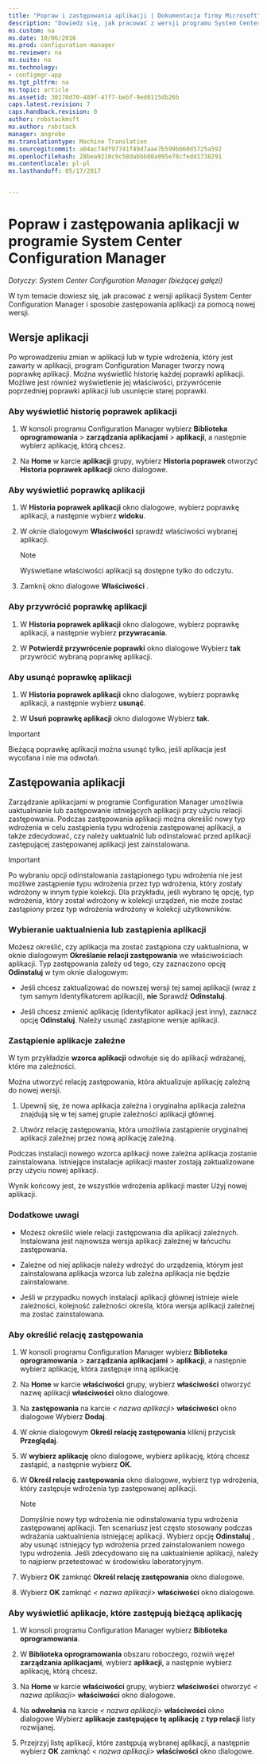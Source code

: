 ```yaml
---
title: "Popraw i zastępowania aplikacji | Dokumentacja firmy Microsoft"
description: "Dowiedz się, jak pracować z wersji programu System Center Configuration Manager aplikacji i zastępowania aplikacji."
ms.custom: na
ms.date: 10/06/2016
ms.prod: configuration-manager
ms.reviewer: na
ms.suite: na
ms.technology:
- configmgr-app
ms.tgt_pltfrm: na
ms.topic: article
ms.assetid: 30170d70-489f-47f7-bebf-9ed0115db26b
caps.latest.revision: 7
caps.handback.revision: 0
author: robstackmsft
ms.author: robstack
manager: angrobe
ms.translationtype: Machine Translation
ms.sourcegitcommit: a04ac74df97741f49d7aae7b599bb60d5725a592
ms.openlocfilehash: 28bea9210c9c58dabbb00a995e78cfedd1738291
ms.contentlocale: pl-pl
ms.lasthandoff: 05/17/2017


---
```

# <a name="revise-and-supersede-applications-in-system-center-configuration-manager"></a>Popraw i zastępowania aplikacji w programie System Center Configuration Manager

*Dotyczy: System Center Configuration Manager (bieżącej gałęzi)*

W tym temacie dowiesz się, jak pracować z wersji aplikacji System Center Configuration Manager i sposobie zastępowania aplikacji za pomocą nowej wersji.  

##  <a name="application-revisions"></a>Wersje aplikacji  
 Po wprowadzeniu zmian w aplikacji lub w typie wdrożenia, który jest zawarty w aplikacji, program Configuration Manager tworzy nową poprawkę aplikacji. Można wyświetlić historię każdej poprawki aplikacji. Możliwe jest również wyświetlenie jej właściwości, przywrócenie poprzedniej poprawki aplikacji lub usunięcie starej poprawki.  

### <a name="to-display-an-application-revision-history"></a>Aby wyświetlić historię poprawek aplikacji  

1.  W konsoli programu Configuration Manager wybierz **Biblioteka oprogramowania** > **zarządzania aplikacjami** > **aplikacji**, a następnie wybierz aplikację, którą chcesz.  

3.  Na **Home** w karcie **aplikacji** grupy, wybierz **Historia poprawek** otworzyć **Historia poprawek aplikacji** okno dialogowe.  

### <a name="to-view-an-application-revision"></a>Aby wyświetlić poprawkę aplikacji  

1.  W **Historia poprawek aplikacji** okno dialogowe, wybierz poprawkę aplikacji, a następnie wybierz **widoku**.  

2.  W oknie dialogowym **Właściwości** sprawdź właściwości wybranej aplikacji.  

    > [!NOTE]  
    >  Wyświetlane właściwości aplikacji są dostępne tylko do odczytu.  

3.  Zamknij okno dialogowe **Właściwości** .  

### <a name="to-restore-an-application-revision"></a>Aby przywrócić poprawkę aplikacji  

1.  W **Historia poprawek aplikacji** okno dialogowe, wybierz poprawkę aplikacji, a następnie wybierz **przywracania**.  

2.  W **Potwierdź przywrócenie poprawki** okno dialogowe Wybierz **tak** przywrócić wybraną poprawkę aplikacji.  

### <a name="to-delete-an-application-revision"></a>Aby usunąć poprawkę aplikacji  

1.  W **Historia poprawek aplikacji** okno dialogowe, wybierz poprawkę aplikacji, a następnie wybierz **usunąć**.  

2.  W **Usuń poprawkę aplikacji** okno dialogowe Wybierz **tak**.  

> [!IMPORTANT]  
>  Bieżącą poprawkę aplikacji można usunąć tylko, jeśli aplikacja jest wycofana i nie ma odwołań.  

##  <a name="application-supersedence"></a>Zastępowania aplikacji  
 Zarządzanie aplikacjami w programie Configuration Manager umożliwia uaktualnianie lub zastępowanie istniejących aplikacji przy użyciu relacji zastępowania. Podczas zastępowania aplikacji można określić nowy typ wdrożenia w celu zastąpienia typu wdrożenia zastępowanej aplikacji, a także zdecydować, czy należy uaktualnić lub odinstalować przed aplikacji zastępującej zastępowanej aplikacji jest zainstalowana.  

> [!IMPORTANT]  
>  Po wybraniu opcji odinstalowania zastąpionego typu wdrożenia nie jest możliwe zastąpienie typu wdrożenia przez typ wdrożenia, który zostały wdrożony w innym typie kolekcji.  Dla przykładu, jeśli wybrano tę opcję, typ wdrożenia, który został wdrożony w kolekcji urządzeń, nie może zostać zastąpiony przez typ wdrożenia wdrożony w kolekcji użytkowników.  

### <a name="decide-whether-to-upgrade-or-replace-an-application"></a>Wybieranie uaktualnienia lub zastąpienia aplikacji  
 Możesz określić, czy aplikacja ma zostać zastąpiona czy uaktualniona, w oknie dialogowym **Określanie relacji zastępowania** we właściwościach aplikacji. Typ zastępowania zależy od tego, czy zaznaczono opcję **Odinstaluj** w tym oknie dialogowym:  

-   Jeśli chcesz zaktualizować do nowszej wersji tej samej aplikacji (wraz z tym samym Identyfikatorem aplikacji), **nie** Sprawdź **Odinstaluj**.  

-   Jeśli chcesz zmienić aplikację (identyfikator aplikacji jest inny), zaznacz opcję **Odinstaluj**. Należy usunąć zastąpione wersje aplikacji.  

### <a name="supersede-dependent-applications"></a>Zastąpienie aplikacje zależne  
 W tym przykładzie **wzorca aplikacji** odwołuje się do aplikacji wdrażanej, które ma zależności.  

 Można utworzyć relację zastępowania, która aktualizuje aplikację zależną do nowej wersji.  

1.  Upewnij się, że nowa aplikacja zależna i oryginalna aplikacja zależna znajdują się w tej samej grupie zależności aplikacji głównej.  

2.  Utwórz relację zastępowania, która umożliwia zastąpienie oryginalnej aplikacji zależnej przez nową aplikację zależną.  

 Podczas instalacji nowego wzorca aplikacji nowe zależna aplikacja zostanie zainstalowana. Istniejące instalacje aplikacji master zostają zaktualizowane przy użyciu nowej aplikacji.  

 Wynik końcowy jest, że wszystkie wdrożenia aplikacji master Użyj nowej aplikacji.  

### <a name="further-considerations"></a>Dodatkowe uwagi  

-   Możesz określić wiele relacji zastępowania dla aplikacji zależnych. Instalowana jest najnowsza wersja aplikacji zależnej w łańcuchu zastępowania.  

-   Zależne od niej aplikacje należy wdrożyć do urządzenia, którym jest zainstalowana aplikacja wzorca lub zależna aplikacja nie będzie zainstalowane.  

-   Jeśli w przypadku nowych instalacji aplikacji głównej istnieje wiele zależności, kolejność zależności określa, która wersja aplikacji zależnej ma zostać zainstalowana.  

### <a name="to-specify-a-supersedence-relationship"></a>Aby określić relację zastępowania  

1.  W konsoli programu Configuration Manager wybierz **Biblioteka oprogramowania** > **zarządzania aplikacjami** > **aplikacji**, a następnie wybierz aplikację, która zastępuje inną aplikację.  

3.  Na **Home** w karcie **właściwości** grupy, wybierz **właściwości** otworzyć nazwę aplikacji **właściwości** okno dialogowe.  

4.  Na **zastępowania** na karcie *< nazwa aplikacji\>*  **właściwości** okno dialogowe Wybierz **Dodaj**.  

5.  W oknie dialogowym **Określ relację zastępowania** kliknij przycisk **Przeglądaj**.  

6.  W **wybierz aplikację** okno dialogowe, wybierz aplikację, którą chcesz zastąpić, a następnie wybierz **OK**.  

7.  W **Określ relację zastępowania** okno dialogowe, wybierz typ wdrożenia, który zastępuje wdrożenia typ zastępowanej aplikacji.  

    > [!NOTE]  
    >  Domyślnie nowy typ wdrożenia nie odinstalowania typu wdrożenia zastępowanej aplikacji. Ten scenariusz jest często stosowany podczas wdrażania uaktualnienia istniejącej aplikacji. Wybierz opcję **Odinstaluj** , aby usunąć istniejący typ wdrożenia przed zainstalowaniem nowego typu wdrożenia. Jeśli zdecydowano się na uaktualnienie aplikacji, należy to najpierw przetestować w środowisku laboratoryjnym.  

8.  Wybierz **OK** zamknąć **Określ relację zastępowania** okno dialogowe.  

9. Wybierz **OK** zamknąć *< nazwa aplikacji\>*  **właściwości** okno dialogowe.  

### <a name="to-display-applications-that-supersede-the-current-application"></a>Aby wyświetlić aplikacje, które zastępują bieżącą aplikację  

1.  W konsoli programu Configuration Manager wybierz **Biblioteka oprogramowania**.  

2.  W **Biblioteka oprogramowania** obszaru roboczego, rozwiń węzeł **zarządzania aplikacjami**, wybierz **aplikacji**, a następnie wybierz aplikację, którą chcesz.  

3.  Na **Home** w karcie **właściwości** grupy, wybierz **właściwości** otworzyć *< nazwa aplikacji\>*  **właściwości** okno dialogowe.  

4.  Na **odwołania** na karcie *< nazwa aplikacji\>*  **właściwości** okno dialogowe Wybierz **aplikacje zastępujące tę aplikację** z **typ relacji** listy rozwijanej.  

5.  Przejrzyj listę aplikacji, które zastępują wybranej aplikacji, a następnie wybierz **OK** zamknąć *< nazwa aplikacji\>*  **właściwości** okno dialogowe.  

